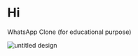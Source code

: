 # Hi
WhatsApp Clone (for educational purpose)

![untitled design](https://user-images.githubusercontent.com/44873465/53300455-99cae800-3858-11e9-976d-958016c0e279.png)

